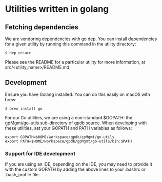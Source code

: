 # Utilities written in golang

## Fetching dependencies

We are vendoring dependencies with go dep. You can install dependencies for a
given utility by running this command in the utility directory:

	$ dep ensure

Please see the README for a particular utility for more information, at
src/<utility_name>/README.md

## Development

Ensure you have Golang installed. You can do this easily on macOS with brew:

	$ brew install go

For our Go utilities, we are using a non-standard $GOPATH: the gpMgmt/go-utils
sub-directory of gpdb source. When developing with these utilities, set your
GOPATH and PATH variables as follows:

	export GOPATH=$HOME/workspace/gpdb/gpMgmt/go-utils
	export PATH=$HOME/workspace/gpdb/gpMgmt/go-utils/bin:$PATH

### Support for IDE development

If you are using an IDE, depending on the IDE, you may need to provide it with
the custom GOPATH by adding the above lines to your .bashrc or .bash_profile
file.
